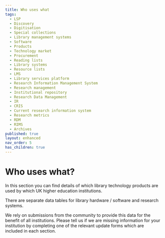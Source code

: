 ```yaml
---
title: Who uses what
tags:
  - LSP
  - Discovery
  - Digitisation
  - Special collections
  - Library management systems
  - Software
  - Products
  - Technology market
  - Procurement
  - Reading lists
  - Library systems
  - Resource lists
  - LMS
  - Library services platform
  - Research Information Management System
  - Research management
  - Institutional repository
  - Research Data Management
  - IR
  - CRIS
  - Current research information system
  - Research metrics
  - RDM
  - RIMS
  - Archives
published: true
layout: enhanced
nav_order: 5
has_children: true
---
```


# Who uses what?

In this section you can find details of which library technology products are used by which UK higher education institutions.

There are separate data tables for library hardware / software and research systems.

We rely on submissions from the community to provide this data for the benefit of all institutions. Please tell us if we are missing information for your institution by completing one of the relevant update forms which are included in each section.

[](https://docs.google.com/forms/d/e/1FAIpQLSfw8F_kyteM3i1ohJlKqyxhbLv60sOaIpMeBWnQpLBK8rFx3A/viewform)
